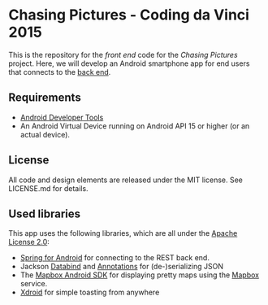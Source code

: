 # Chasing Pictures - Coding da Vinci 2015
This is the repository for the *front end* code for the *Chasing Pictures* project. Here, we will develop an Android smartphone app for end users that connects to the [back end](https://github.com/ChasingPictures/back-end).

## Requirements
* [Android Developer Tools](developer.android.com/sdk/index.html)
* An Android Virtual Device running on Android API 15 or higher (or an actual device).

## License
All code and design elements are released under the MIT license. See LICENSE.md for details.

## Used libraries
This app uses the following libraries, which are all under the [Apache License 2.0](http://www.apache.org/licenses/LICENSE-2.0):

- [Spring for Android](http://projects.spring.io/spring-android/) for connecting to the REST back end.
- Jackson [Databind](https://github.com/FasterXML/jackson-databind) and [Annotations](https://github.com/FasterXML/jackson-annotations) for (de-)serializing JSON
- The [Mapbox Android SDK](https://www.mapbox.com/mapbox-android-sdk/) for displaying pretty maps using the [Mapbox](https://www.mapbox.com/) service.
- [Xdroid](https://github.com/shamanland/xdroid) for simple toasting from anywhere
